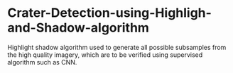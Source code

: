 # Crater-Detection-using-Highligh-and-Shadow-algorithm
Highlight shadow algorithm used to generate all possible subsamples from the high quality imagery, which are to be verified using supervised algorithm such as CNN.
